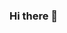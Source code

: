 ### Hi there 👋

<!--
**bfois/bfois** is a ✨ _special_ ✨ repository because its `README.md` (this file) appears on your GitHub profile.

Here are some ideas to get you started:

- 🔭 I’m currently working on Reacts Proyects
- 🌱 I’m currently learning Developer Web
- 📫 How to reach me: https://www.linkedin.com/in/brian-fois/
- I´m living in Argentina, South America.
-->
